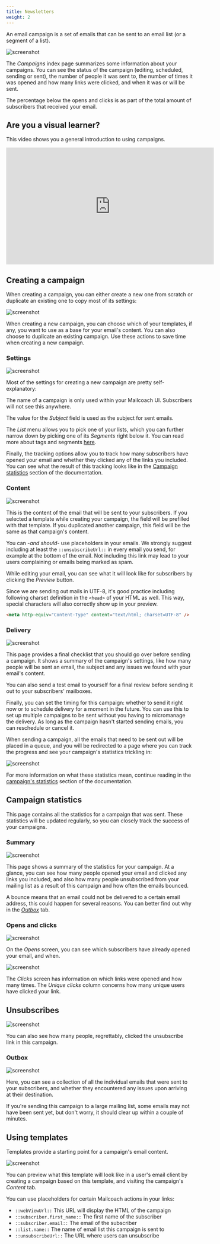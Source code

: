 ```yaml
---
title: Newsletters
weight: 2
---
```


An email campaign is a set of emails that can be sent to an email list (or a segment of a list).

![screenshot](/docs/laravel-mailcoach/v5/images/campaigns/index.png)

The _Campaigns_ index page summarizes some information about your campaigns. You can see the status of the campaign (editing, scheduled, sending or sent), the number of people it was sent to, the number of times it was opened and how many links were clicked, and when it was or will be sent. 

The percentage below the opens and clicks is as part of the total amount of subscribers that received your email.

## Are you a visual learner?

This video shows you a general introduction to using campaigns.

<iframe width="560" height="315" src="https://www.youtube.com/embed/YJ7O46P6X9A" title="YouTube video player" frameborder="0" allow="accelerometer; autoplay; clipboard-write; encrypted-media; gyroscope; picture-in-picture" allowfullscreen></iframe>

## Creating a campaign

When creating a campaign, you can either create a new one from scratch or duplicate an existing one to copy most of its settings:

![screenshot](/docs/laravel-mailcoach/v5/images/campaigns/creating-a-campaign-index.png)

When creating a new campaign, you can choose which of your templates, if any, you want to use as a base for your email's content. You can also choose to duplicate an existing campaign. Use these actions to save time when creating a new campaign.

### Settings

![screenshot](/docs/laravel-mailcoach/v5/images/campaigns/creating-a-campaign-settings.png)

Most of the settings for creating a new campaign are pretty self-explanatory:

The name of a campaign is only used within your Mailcoach UI. Subscribers will not see this anywhere.

The value for the _Subject_ field is used as the subject for sent emails.

The _List_ menu allows you to pick one of your lists, which you can further narrow down by picking one of its _Segments_ right below it. You can read more about tags and segments [here](docs/laravel-mailcoach/v5/using-the-ui/lists#tags-and-segments).

Finally, the tracking options allow you to track how many subscribers have opened your email and whether they clicked any of the links you included. You can see what the result of this tracking looks like in the [Campaign statistics](/docs/laravel-mailcoach/v5/using-the-ui/campaigns#campaign-statistics) section of the documentation.

### Content

![screenshot](/docs/laravel-mailcoach/v5/images/campaigns/creating-a-campaign-content.png)

This is the content of the email that will be sent to your subscribers. If you selected a template while creating your campaign, the field will be prefilled with that template. If you duplicated another campaign, this field will be the same as that campaign's content.

You can -_and should_- use placeholders in your emails. We strongly suggest including at least the `::unsubscribeUrl::` in every email you send, for example at the bottom of the email. Not including this link may lead to your users complaining or emails being marked as spam.

While editing your email, you can see what it will look like for subscribers by clicking the _Preview_ button.

Since we are sending out mails in UTF-8, it's good practice including following charset definition in the `<head>` of your HTML as well. This way, special characters will also correctly show up in your preview.

```HTML
<meta http-equiv="Content-Type" content="text/html; charset=UTF-8" />
```

### Delivery

![screenshot](/docs/laravel-mailcoach/v5/images/campaigns/creating-a-campaign-delivery.png)

This page provides a final checklist that you should go over before sending a campaign. It shows a summary of the campaign's settings, like how many people will be sent an email, the subject and any issues we found with your email's content.

You can also send a test email to yourself for a final review before sending it out to your subscribers' mailboxes.

Finally, you can set the timing for this campaign: whether to send it right now or to schedule delivery for a moment in the future. You can use this to set up multiple campaigns to be sent without you having to micromanage the delivery. As long as the campaign hasn't started sending emails, you can reschedule or cancel it.

When sending a campaign, all the emails that need to be sent out will be placed in a queue, and you will be redirected to a page where you can track the progress and see your campaign's statistics trickling in:

![screenshot](/docs/laravel-mailcoach/v5/images/campaigns/campaign-statistics-sending.png)

For more information on what these statistics mean, continue reading in the [campaign's statistics](/docs/laravel-mailcoach/v5/campaigns/campaign-statistics) section of the documentation.

## Campaign statistics

This page contains all the statistics for a campaign that was sent. These statistics will be updated regularly, so you can closely track the success of your campaigns.

### Summary

![screenshot](/docs/laravel-mailcoach/v5/images/campaigns/campaign-statistics-overview.png)

This page shows a summary of the statistics for your campaign. At a glance, you can see how many people opened your email and clicked any links you included, and also how many people unsubscribed from your mailing list as a result of this campaign and how often the emails bounced.

A bounce means that an email could not be delivered to a certain email address, this could happen for several reasons. You can better find out why in the [_Outbox_](/docs/laravel-mailcoach/v5/using-the-ui/campaigns#outbox) tab.

### Opens and clicks

![screenshot](/docs/laravel-mailcoach/v5/images/campaigns/campaign-statistics-opens.png)

On the _Opens_ screen, you can see which subscribers have already opened your email, and when.

![screenshot](/docs/laravel-mailcoach/v5/images/campaigns/campaign-statistics-clicks.png)

The _Clicks_ screen has information on which links were opened and how many times. The _Unique clicks_ column concerns how many unique users have clicked your link.

## Unsubscribes

![screenshot](/docs/laravel-mailcoach/v5/images/campaigns/campaign-statistics-unsubscribes.png)

You can also see how many people, regrettably, clicked the unsubscribe link in this campaign.

### Outbox

![screenshot](/docs/laravel-mailcoach/v5/images/campaigns/campaign-statistics-outbox.png)

Here, you can see a collection of all the individual emails that were sent to your subscribers, and whether they encountered any issues upon arriving at their destination.

If you're sending this campaign to a large mailing list, some emails may not have been sent yet, but don't worry, it should clear up within a couple of minutes.

## Using templates
Templates provide a starting point for a campaign's email content.

![screenshot](/docs/laravel-mailcoach/v5/images/templates/create.png)

You can preview what this template will look like in a user's email client by creating a campaign based on this template, and visiting the campaign's _Content_ tab.

You can use placeholders for certain Mailcoach actions in your links:

- `::webViewUrl::` This URL will display the HTML of the campaign
- `::subscriber.first_name::` The first name of the subscriber
- `::subscriber.email::` The email of the subscriber
- `::list.name::` The name of email list this campaign is sent to
- `::unsubscribeUrl::` The URL where users can unsubscribe
